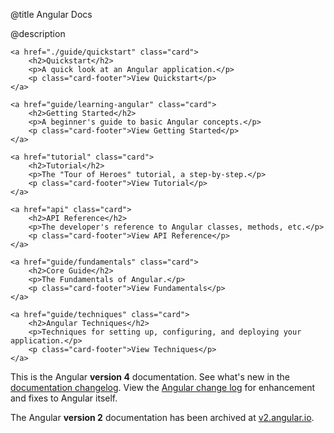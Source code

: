 @title
Angular Docs

@description

<div class="card-container clearfix">

    <a href="./guide/quickstart" class="card">
        <h2>Quickstart</h2>
        <p>A quick look at an Angular application.</p>
        <p class="card-footer">View Quickstart</p>
    </a>

    <a href="guide/learning-angular" class="card">
        <h2>Getting Started</h2>
        <p>A beginner's guide to basic Angular concepts.</p>
        <p class="card-footer">View Getting Started</p>
    </a>

    <a href="tutorial" class="card">
        <h2>Tutorial</h2>
        <p>The "Tour of Heroes" tutorial, a step-by-step.</p>
        <p class="card-footer">View Tutorial</p>
    </a>

    <a href="api" class="card">
        <h2>API Reference</h2>
        <p>The developer's reference to Angular classes, methods, etc.</p>
        <p class="card-footer">View API Reference</p>
    </a>

    <a href="guide/fundamentals" class="card">
        <h2>Core Guide</h2>
        <p>The Fundamentals of Angular.</p>
        <p class="card-footer">View Fundamentals</p>
    </a>

    <a href="guide/techniques" class="card">
        <h2>Angular Techniques</h2>
        <p>Techniques for setting up, configuring, and deploying your application.</p>
        <p class="card-footer">View Techniques</p>
    </a>

<div>

This is the Angular **version 4** documentation. See what's new in the [documentation changelog](guide/change-log). View the [Angular change log](https://github.com/angular/angular/blob/master/CHANGELOG.md) for enhancement and fixes to Angular itself.

The Angular **version 2** documentation has been archived at [v2.angular.io](https://v2.angular.io "Angular v2 Docs").

